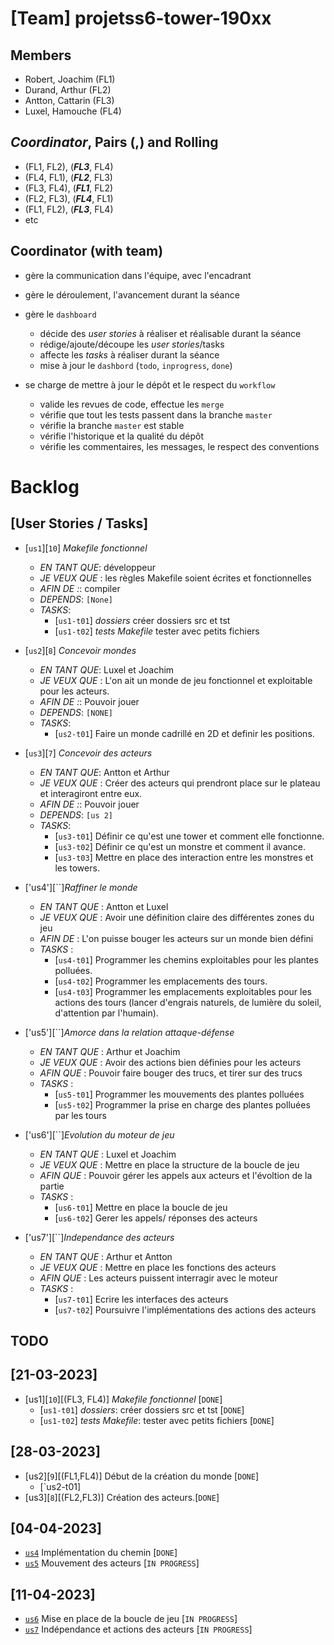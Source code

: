 # [Team] projetss6-tower-190xx
## Members
- Robert, Joachim (FL1) 
- Durand, Arthur (FL2) 
- Antton, Cattarin (FL3) 
- Luxel, Hamouche (FL4) 

## *Coordinator*, Pairs **(,)** and Rolling
- (FL1, FL2), (***FL3***, FL4) 
- (FL4, FL1), (***FL2***, FL3)
- (FL3, FL4), (***FL1***, FL2) 
- (FL2, FL3), (***FL4***, FL1) 
- (FL1, FL2), (***FL3***, FL4) 
-  etc

## Coordinator (with team)

- gère la communication dans l'équipe, avec l'encadrant
- gère le déroulement, l'avancement durant la séance
- gère le `dashboard`
	- décide des *user stories* à réaliser et réalisable durant la séance
	- rédige/ajoute/découpe les *user stories*/tasks
	- affecte les *tasks* à réaliser durant la séance
	- mise à jour le `dashbord` (`todo`, `inprogress`, `done`)
	
- se charge de mettre à jour le dépôt et le respect du `workflow`
  - valide les revues de code, effectue les `merge`
  - vérifie que tout les tests passent dans la branche `master`
  - vérifie la branche `master` est stable
  - vérifie l'historique et la qualité du dépôt
  - vérifie les commentaires, les messages, le respect des conventions
  

# Backlog

## [User Stories / Tasks]
- [`us1`][`10`] *Makefile fonctionnel*
  - *EN TANT QUE*: développeur
  - *JE VEUX QUE* : les règles Makefile soient écrites et fonctionnelles
  - *AFIN DE :*: compiler
  - *DEPENDS*: `[None]`
  - *TASKS*:
	- [`us1-t01`] *dossiers* créer dossiers src et tst 
	- [`us1-t02`] *tests Makefile* tester avec petits fichiers
	
- [`us2`][`8`] *Concevoir mondes*
  - *EN TANT QUE*: Luxel et Joachim
  - *JE VEUX QUE* : L'on ait un monde de jeu fonctionnel et exploitable pour les acteurs. 
  - *AFIN DE :*: Pouvoir jouer 
  - *DEPENDS*: `[NONE]`
  - *TASKS*:
	- [`us2-t01`]  Faire un monde cadrillé en 2D et definir les positions. 
	
- [`us3`][`7`] *Concevoir des acteurs*
  - *EN TANT QUE*: Antton et Arthur  
  - *JE VEUX QUE* : Créer des acteurs qui prendront place sur le plateau et interagiront entre eux. 
  - *AFIN DE :*: Pouvoir jouer 
  - *DEPENDS*: `[us 2]`
  - *TASKS*:
	- [`us3-t01`]  Définir ce qu'est une tower et comment elle fonctionne. 
	- [`us3-t02`] Définir ce qu'est un monstre et comment il avance.
    - [`us3-t03`] Mettre en place des interaction entre les monstres et les towers.

- ['us4'][``]*Raffiner le monde*
  - *EN TANT QUE* : Antton et Luxel 
  - *JE VEUX QUE* : Avoir une définition claire des différentes zones du jeu 
  - *AFIN DE* : L'on puisse bouger les acteurs sur un monde bien défini
  - *TASKS* : 
     - [`us4-t01`]  Programmer les chemins exploitables pour les plantes polluées.
     - [`us4-t02`]  Programmer les emplacements des tours.
     - [`us4-t03`]  Programmer les emplacements exploitables pour les actions des tours (lancer d'engrais naturels, de lumière du soleil, d'attention par l'humain).

- ['us5'][``]*Amorce dans la relation attaque-défense*
  - *EN TANT QUE* : Arthur et Joachim 
  - *JE VEUX QUE* : Avoir des actions bien définies pour les acteurs
  - *AFIN QUE* : Pouvoir faire bouger des trucs, et tirer sur des trucs	
  - *TASKS* : 
    - [`us5-t01`] Programmer les mouvements des plantes polluées
    - [`us5-t02`] Programmer la prise en charge des plantes polluées par les tours

- ['us6'][``]*Evolution du moteur de jeu*
  - *EN TANT QUE* : Luxel et Joachim 
  - *JE VEUX QUE* : Mettre en place la structure de la boucle de jeu
  - *AFIN QUE* : Pouvoir gérer les appels aux acteurs et l'évoltion de la partie	
  - *TASKS* : 
    - [`us6-t01`] Mettre en place la boucle de jeu
    - [`us6-t02`] Gerer les appels/ réponses des acteurs

- ['us7'][``]*Independance des acteurs*
  - *EN TANT QUE* : Arthur et Antton 
  - *JE VEUX QUE* : Mettre en place les fonctions des acteurs
  - *AFIN QUE* : Les acteurs puissent interragir avec le moteur	
  - *TASKS* : 
    - [`us7-t01`] Ecrire les interfaces des acteurs
    - [`us7-t02`] Poursuivre l'implémentations des actions des acteurs

## TODO

## [21-03-2023] 
- [us1][`10`][(FL3, FL4)] *Makefile fonctionnel* [`DONE`]
   	- [`us1-t01`] *dossiers*: créer dossiers src et tst [`DONE`]
	- [`us1-t02`] *tests Makefile*: tester avec petits fichiers [`DONE`]

## [28-03-2023]
- [us2][`9`][(FL1,FL4)] Début de la création du monde [`DONE`]
  - [`us2-t01] 
- [us3][`8`][(FL2,FL3)] Création des acteurs.[`DONE`] 

## [04-04-2023]
- [`us4`](FL3,FL4) Implémentation du chemin [`DONE`] 
- [`us5`](FL1,FL2) Mouvement des acteurs [`IN PROGRESS`] 

## [11-04-2023]
- [`us6`](FL3,FL4) Mise en place de la boucle de jeu [`IN PROGRESS`] 
- [`us7`](FL1,FL2) Indépendance et actions des acteurs [`IN PROGRESS`] 